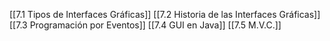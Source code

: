 [[7.1 Tipos de Interfaces Gráficas]]
[[7.2 Historia de las Interfaces Gráficas]]
[[7.3 Programación por Eventos]]
[[7.4 GUI en Java]]
[[7.5 M.V.C.]]